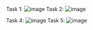 Task 1: ![image](https://github.com/Yesaullah/PfFall23/assets/142867724/b7ce93de-022e-4ed8-a994-5e5978d4230b)
Task 2: ![image](https://github.com/Yesaullah/PfFall23/assets/142867724/9234fe88-cbd5-43fe-b142-2d05cea07e70)

Task 4: ![image](https://github.com/Yesaullah/PfFall23/assets/142867724/cd1f79d0-5f68-42fb-8deb-1a6c3c443efa)
Task 5: ![image](https://github.com/Yesaullah/PfFall23/assets/142867724/ab66e8b3-a94c-49da-a490-d0c5db967671)
